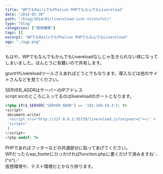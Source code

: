 ```yaml
---
title: "WPでもRailsでもPhalcon PHPでもなんでもLivereload"
date: "2014-01-30"
path: "/blog/2014/01/livereload-isnt-stressful/"
type: "blog"
categories: ["環境構築"]
tags: []
excerpt: "WPでもRailsでもPhalcon PHPでもなんでもLivereload"
ogp: "./ogp.png"
---
```


もはや、WPでもなんでもかんでもLivereloadなしじゃ生きられない体になってしまいました。ほんとうに有難いので共有します。

gruntやLivereloadツールさえあればどうとでもなります。導入などは他のサイトさんなどを見てください。

SERVER_ADDRはサーバーのIPアドレス   
 script srcのところに入ってるのはlivereloadのポートとなります。

```php
<?php if($_SERVER['SERVER_ADDR'] == '192.168.50.4'): ?>         
<script>         
 document.write(         
 '<script src="http://127.0.0.1:35729/livereload.js?snipver=1"></' +         
 'script>'         
 )         
</script>         
<?php endif; ?>       
```

PHPであればフッターなどの共通部分に貼ってあげてください。   
 WPだったらwp_footerにひっかければfunction.phpに書くだけで済みますね＼(^o^)／   
 仮想環境や、テスト環境だとかなり捗ります。
